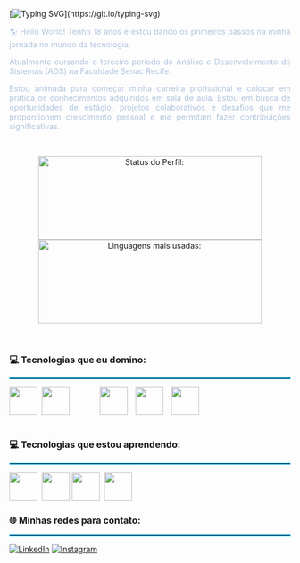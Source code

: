 [![Typing SVG](https://readme-typing-svg.demolab.com?font=Fira+Code&pause=1000&color=00bfff&background=0c0c0c&width=600&height=40&lines=Olá!+Meu+Nome+é+Gabriela+Pires!;Eu+sou+uma+programadora+iniciante!)](https://git.io/typing-svg)

<p align="justify" style="color:#b0c4de;">🌎 Hello World! Tenho 18 anos e estou dando os primeiros passos na minha jornada no mundo da tecnologia.</p>

<p align="justify" style="color:#b0c4de;">Atualmente cursando o terceiro período de Análise e Desenvolvimento de Sistemas (ADS) na Faculdade Senac Recife.</p>

<p align="justify" style="color:#b0c4de;">Estou animada para começar minha carreira profissional e colocar em prática os conhecimentos adquiridos em sala de aula. Estou em busca de oportunidades de estágio, projetos colaborativos e desafios que me proporcionem crescimento pessoal e me permitam fazer contribuições significativas.</p>

<br>

<p align="center">
<img width="400px" height="150em" src="https://github-readme-stats.vercel.app/api?username=GabrielaPires&show_icons=true&bg_color=0c0c0c&text_color=b0c4de&icon_color=00bfff&title_color=00bfff&border_color=0c0c0c" alt="Status do Perfil:"/>
<img width="400px" height="150em" src="https://github-readme-stats.vercel.app/api/top-langs/?username=Gabipsn11&layout=compact&bg_color=0c0c0c&text_color=b0c4de&title_color=00bfff&border_color=0c0c0c" alt="Linguagens mais usadas:"/>
</p>

<br>

### 💻 Tecnologias que eu domino:

<hr style="border:1px solid #00bfff;"/>

<img src="https://cdn.jsdelivr.net/gh/devicons/devicon/icons/javascript/javascript-original.svg" width="50px"/>&nbsp;
<img src="https://cdn.jsdelivr.net/gh/devicons/devicon/icons/html5/html5-original.svg" width="50px" style="margin-right:50px;" />
<img src="https://cdn.jsdelivr.net/gh/devicons/devicon/icons/css3/css3-original.svg" width="50px" style="margin-right: 10px;" />
<img src="https://cdn.jsdelivr.net/gh/devicons/devicon/icons/mysql/mysql-original-wordmark.svg" width="50px" style="margin-right: 10px;" />
<img src="https://cdn.jsdelivr.net/gh/devicons/devicon/icons/git/git-original-wordmark.svg" width="50px"/>&nbsp;

#

### 💻 Tecnologias que estou aprendendo:

<hr style="border:1px solid #00bfff;"/>

<img src="https://cdn.jsdelivr.net/gh/devicons/devicon/icons/nodejs/nodejs-original.svg" width="50px"/>&nbsp;
<img src="https://cdn.jsdelivr.net/gh/devicons/devicon/icons/mongodb/mongodb-original-wordmark.svg" width="50px"/>
<img src="https://cdn.jsdelivr.net/gh/devicons/devicon/icons/python/python-original-wordmark.svg" width="50px"/>&nbsp;
<img src="https://cdn.jsdelivr.net/gh/devicons/devicon/icons/java/java-original-wordmark.svg" width="50px"/>&nbsp;

### 🌐 Minhas redes para contato:

<hr style="border:1px solid #00bfff;"/>

[![LinkedIn](https://img.shields.io/badge/LinkedIn-0077B5?style=for-the-badge&logo=linkedin&logoColor=white)](https://www.linkedin.com/in/gabriela-pires-7787b6279/) [![Instagram](https://img.shields.io/badge/Instagram-E4405F?style=for-the-badge&logo=instagram&logoColor=white)](https://www.instagram.com/gabrielap11res/)

<br>


